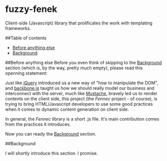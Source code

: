 fuzzy-fenek
===========

Client-side (Javascript) library that prolificates the work with templating frameworks.

##Table of contents
* [Before anything else](#before-anything-else)
* [Background](#background)

##Before anything else
Before you even think of skipping to the [Background](#background) section (which is, by the way, pretty much empty),
please read this openning statement:

Just like [jQuery](http://jquery.com/) introduced us a new way of "how to manipulate the DOM", and
[backbone.js](http://backbonejs.org/) taught us how we should really model our business and interconnect with the server,
much like [Mustache](http://mustache.github.io/), bravely led us to render contents on the client side, this project
(the _Fennec_ project - of course), is trying to bring HTML/Javascript developers to use some good practices when it comes to dynamic content
generation on client side.

In general, the _Fennec_ library is a short .js file. It's main contribution comes from the practices it introduces.

Now you can ready the [Background](#background) section.

##Background

I will shortly introduce this section. I promise.





